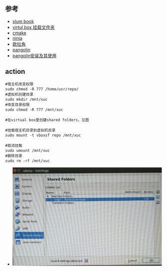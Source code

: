 ## 参考
* [slum book](https://github.com/gaoxiang12/slambook)
* [virtul box 挂载文件夹](https://blog.csdn.net/a962804835/article/details/72820355)
* [cmake](https://github.com/TheErk/CMake-tutorial)
* [ninja](https://www.jianshu.com/p/d118615c1943)
* [欧拉角](https://blog.csdn.net/csxiaoshui/article/details/65437633)
* [pangolin](https://github.com/stevenlovegrove/Pangolin)
* [pangolin安装及其使用](https://blog.csdn.net/c602273091/article/details/65441315)

## action
```
#宿主机改变权限
sudo chmod -R 777 /home/usr/repo/
#虚拟机创建目录
sudo mkdir /mnt/xuc
#改变目录权限
sudo chmod -R 777 /mnt/xuc

#在virtual box里创建shared folders，见图

#挂载宿主机目录到虚拟机目录
sudo mount -t vboxsf repo /mnt/xuc

#取消挂载
sudo umount /mnt/xuc
#删除目录
sudo rm -rf /mnt/xuc
```
* ![vbox](_images/vbox.png)